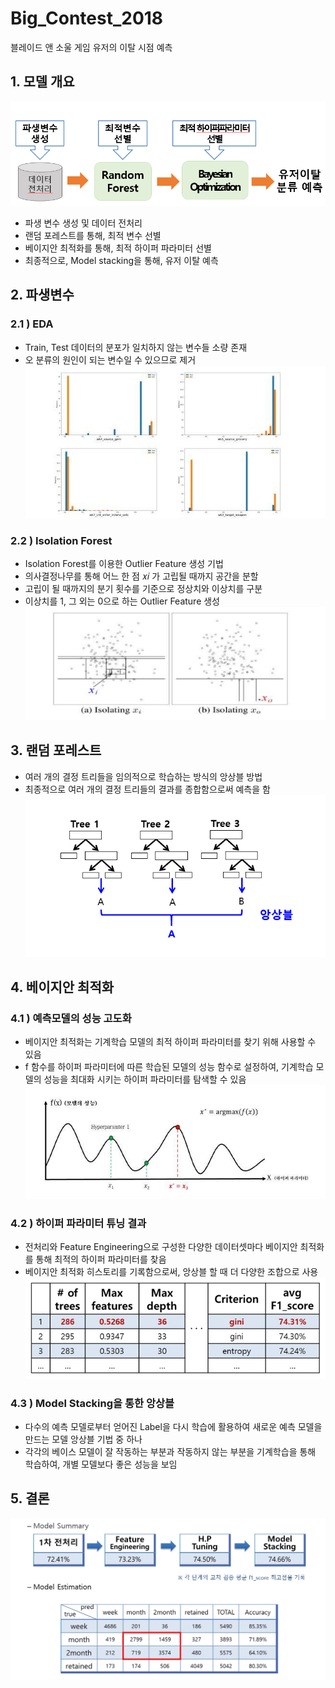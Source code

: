 # Big_Contest_2018
블레이드 앤 소울 게임 유저의 이탈 시점 예측

## 1. 모델 개요
![alt_text](https://github.com/Juhee-Maeng/Big_Contest_2018/blob/master/images/1.%20%EA%B0%9C%EC%9A%94.PNG)
- 파생 변수 생성 및 데이터 전처리
- 랜덤 포레스트를 통해, 최적 변수 선별
- 베이지안 최적화를 통해, 최적 하이퍼 파라미터 선별
- 최종적으로, Model stacking을 통해, 유저 이탈 예측

## 2. 파생변수

### 2.1 ) EDA
- Train, Test 데이터의 분포가 일치하지 않는 변수들 소량 존재
- 오 분류의 원인이 되는 변수일 수 있으므로 제거
![alt_text](https://github.com/Juhee-Maeng/Big_Contest_2018/blob/master/images/2.1.%ED%8C%8C%EC%83%9D%EB%B3%80%EC%88%98(EDA).PNG)

### 2.2 ) Isolation Forest
- Isolation Forest를 이용한 Outlier Feature 생성 기법
- 의사결정나무를 통해 어느 한 점 𝑥𝑖 가 고립될 때까지 공간을 분할
- 고립이 될 때까지의 분기 횟수를 기준으로 정상치와 이상치를 구분
- 이상치를 1, 그 외는 0으로 하는 Outlier Feature 생성
![alt_text](https://github.com/Juhee-Maeng/Big_Contest_2018/blob/master/images/2.2.%ED%8C%8C%EC%83%9D%EB%B3%80%EC%88%98(isolation%20forest).PNG)

## 3. 랜덤 포레스트
- 여러 개의 결정 트리들을 임의적으로 학습하는 방식의 앙상블 방법
- 최종적으로 여러 개의 결정 트리들의 결과를 종합함으로써 예측을 함
![alt_text](https://github.com/Juhee-Maeng/Big_Contest_2018/blob/master/images/3.%EB%9E%9C%EB%8D%A4%ED%8F%AC%EB%A0%88%EC%8A%A4%ED%8A%B8.PNG)

## 4. 베이지안 최적화

### 4.1 ) 예측모델의 성능 고도화
- 베이지안 최적화는 기계학습 모델의 최적 하이퍼 파라미터를 찾기 위해 사용할 수 있음
- f 함수를 하이퍼 파라미터에 따른 학습된 모델의 성능 함수로 설정하여, 기계학습 모델의 성능을 최대화 시키는 하이퍼 파라미터를 탐색할 수 있음
![alt_text](https://github.com/Juhee-Maeng/Big_Contest_2018/blob/master/images/4.%EB%B2%A0%EC%9D%B4%EC%A7%80%EC%95%88.PNG)

### 4.2 ) 하이퍼 파라미터 튜닝 결과
- 전처리와 Feature Engineering으로 구성한 다양한 데이터셋마다 베이지안 최적화를 통해 최적의 하이퍼 파라미터를 찾음
- 베이지안 최적화 히스토리를 기록함으로써, 앙상블 할 때 더 다양한 조합으로 사용
![alt_text](https://github.com/Juhee-Maeng/Big_Contest_2018/blob/master/images/4.2.%EB%B2%A0%EC%9D%B4%EC%A7%80%EC%95%88.PNG)

### 4.3 ) Model Stacking을 통한 앙상블
- 다수의 예측 모델로부터 얻어진 Label을 다시 학습에 활용하여 새로운 예측 모델을 만드는 모델 앙상블 기법 중 하나
- 각각의 베이스 모델이 잘 작동하는 부분과 작동하지 않는 부분을 기계학습을 통해  학습하여, 개별 모델보다 좋은 성능을 보임

## 5. 결론

![alt_text](https://github.com/Juhee-Maeng/Big_Contest_2018/blob/master/images/5.%20%EA%B2%B0%EB%A1%A0.PNG)
